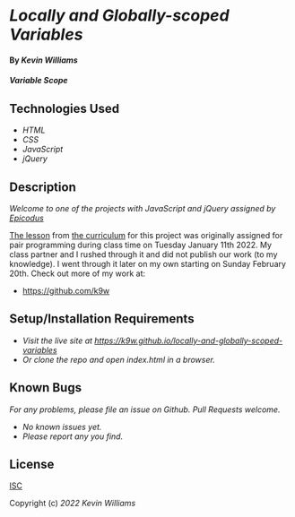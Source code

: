 # _Locally and Globally-scoped Variables_

#### By _**Kevin Williams**_

#### _Variable Scope_

## Technologies Used

* _HTML_
* _CSS_
* _JavaScript_
* _jQuery_

## Description

_Welcome to one of the projects with JavaScript and jQuery assigned by [Epicodus](https://epicodus.com)_

[The
lesson](https://www.learnhowtoprogram.com/introduction-to-programming/javascript-and-jquery/variable-scope)
from [the curriculum](https://learnhowtoprogram.com) for this project was originally assigned for pair programming during class time on Tuesday January 11th 2022. My class partner and I rushed through it and did not publish our work (to my knowledge). I went through it later on my own starting on Sunday February 20th. Check out more of my work at:

 * https://github.com/k9w


## Setup/Installation Requirements

* _Visit the live site at https://k9w.github.io/locally-and-globally-scoped-variables_
* _Or clone the repo and open index.html in a browser._


## Known Bugs

_For any problems, please file an issue on Github. Pull Requests welcome._

- _No known issues yet._
- _Please report any you find._


## License

[ISC](https://choosealicense.com/licenses/isc)

Copyright (c) _2022_ _Kevin Williams_
